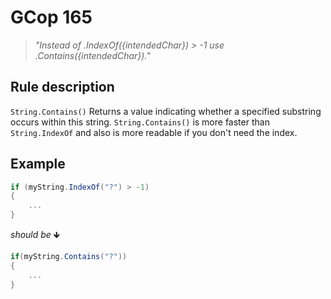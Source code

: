 ﻿# GCop 165

> *"Instead of .IndexOf(\{intendedChar}) > -1 use .Contains(\{intendedChar})."*

## Rule description

`String.Contains()` Returns a value indicating whether a specified substring occurs within this string. `String.Contains()` is more faster than `String.IndexOf` and also is more readable if you don't need the index.

## Example

```csharp
if (myString.IndexOf("?") > -1)
{
    ...
}
```

*should be* 🡻

```csharp
if(myString.Contains("?"))
{
    ...
}
```